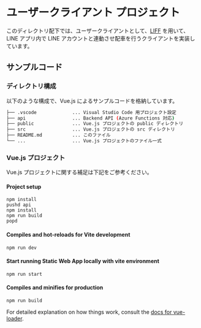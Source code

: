 # ユーザークライアント プロジェクト

このディレクトリ配下では、ユーザークライアントとして、[LIFF](https://developers.line.biz/ja/docs/liff/) を用いて、LINE アプリ内で LINE アカウントと連動させ配車を行うクライアントを実装しています。

## サンプルコード

### ディレクトリ構成

以下のような構成で、Vue.js によるサンプルコードを格納しています。

```bash
├── .vscode             ... Visual Studio Code 用プロジェクト設定
├── api                 ... Backend API (Azure Functions 対応)
├── public              ... Vue.js プロジェクトの public ディレクトリ
├── src                 ... Vue.js プロジェクトの src ディレクトリ
├── README.md           ... このファイル
└── ...                 ... Vue.js プロジェクトのファイル一式
```

### Vue.js プロジェクト

Vue.js プロジェクトに関する補足は下記をご参考ください。

#### Project setup

```
npm install
pushd api
npm install
npm run build
popd
```

#### Compiles and hot-reloads for Vite development

```
npm run dev
```

#### Start running Static Web App locally with vite environment

```
npm run start
```

#### Compiles and minifies for production

```
npm run build
```

For detailed explanation on how things work, consult the [docs for vue-loader](http://vuejs.github.io/vue-loader).
